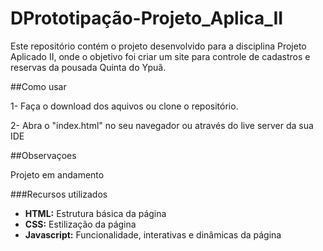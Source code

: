 # DPrototipação-Projeto_Aplica_II

Este repositório contém o projeto desenvolvido para a disciplina Projeto Aplicado II, onde o objetivo foi criar um site para controle de cadastros e reservas da pousada Quinta do Ypuã.

##Como usar

1- Faça o download dos aquivos ou clone o repositório.

2- Abra o "index.html" no seu navegador ou através do live server da sua IDE

##Observaçoes

Projeto em andamento

###Recursos utilizados

- **HTML:** Estrutura básica da página
- **CSS:** Estilização da página
- **Javascript:** Funcionalidade, interativas e dinâmicas da página
